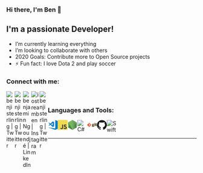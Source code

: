 ### Hi there, I'm Ben 👋
## I'm a passionate Developer!
-  I’m currently learning everything 
-  I’m looking to collaborate with others 
-  2020 Goals: Contribute more to Open Source projects
- ⚡ Fun fact: I love Dota 2 and play soccer 
### Connect with me:
[<img align="left" alt="benjisterling | Twitter" width="22px" src="https://cdn.jsdelivr.net/npm/simple-icons@v3/icons/twitter.svg" />][twitter]
[<img align="left" alt="benjisterling | Twitter" width="22px" src="https://cdn.jsdelivr.net/npm/simple-icons@v3/icons/youtube.svg" />][youtube]
[<img align="left" alt="benjamin Ngoundjé | LinkedIn" width="22px" src="https://cdn.jsdelivr.net/npm/simple-icons@v3/icons/linkedin.svg" />][linkedin]
[<img align="left" alt="iostreamben | Instagram" width="22px" src="https://cdn.jsdelivr.net/npm/simple-icons@v3/icons/instagram.svg" />][instagram]
[<img align="left" alt="benjisterling | Twitter" width="22px" src="https://cdn.jsdelivr.net/npm/simple-icons@v3/icons/facebook.svg" />][facebook]

<br />

### Languages and Tools:
<img align="left" alt="Visual Studio Code" width="26px" src="https://raw.githubusercontent.com/github/explore/80688e429a7d4ef2fca1e82350fe8e3517d3494d/topics/visual-studio-code/visual-studio-code.png" />
<img align="left" alt="JavaScript" width="26px" src="https://raw.githubusercontent.com/github/explore/80688e429a7d4ef2fca1e82350fe8e3517d3494d/topics/javascript/javascript.png" />
<img align="left" alt="Node.js" width="26px" src="https://raw.githubusercontent.com/github/explore/80688e429a7d4ef2fca1e82350fe8e3517d3494d/topics/nodejs/nodejs.png" />
<img align="left" alt="C#" width="26px" src="https://www.brandeps.com/logo-download/C/C-Sharp-logo-vector-01.svg" />
<img align="left" alt="Git" width="26px" src="https://raw.githubusercontent.com/github/explore/80688e429a7d4ef2fca1e82350fe8e3517d3494d/topics/git/git.png" />
<img align="left" alt="GitHub" width="26px" src="https://raw.githubusercontent.com/github/explore/78df643247d429f6cc873026c0622819ad797942/topics/github/github.png" />
<img align="left" alt="Swift" width="26px" src="https://www.brandeps.com/logo-download/S/Swift-logo-vector-01.svg" />

<br />
<br />

---
[twitter]: https://twitter.com/benjisterling
[youtube]: https://www.youtube.com/channel/UCdnwUXe1FMQVet1vUgdUBkw
[instagram]: https://www.instagram.com/iostreamben
[linkedin]: https://www.linkedin.com/in/benjamin-ngoundj%C3%A9-4264669a/
[facebook]: https://www.facebook.com/BenjiSterling
